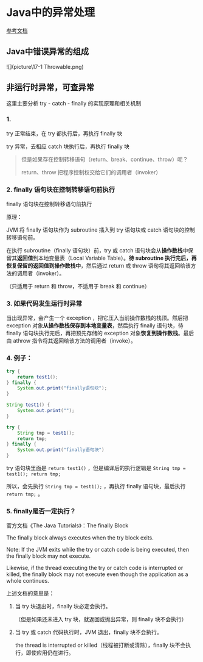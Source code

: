 # Java中的异常处理

[参考文档](https://baijiahao.baidu.com/s?id=1634759641294305924&wfr=spider&for=pc)



## Java中错误异常的组成

![](picture\17-1 Throwable.png)



## 非运行时异常，可查异常

这里主要分析 try - catch - finally 的实现原理和相关机制



### 1. 

try 正常结束，在 try 都执行后，再执行 finally 块

try 异常，去相应 catch 块执行后，再执行 finally 块

> 但是如果存在控制转移语句（return、break、continue、throw）呢？
>
> return、throw 把程序控制权交给它们的调用者（invoker）



### 2. finally 语句块在控制转移语句前执行

finally 语句块在控制转移语句前执行

原理：

JVM 将 finally 语句块作为 subroutine 插入到 try 语句块或 catch 语句块的控制转移语句前。

在执行 subroutine（finally 语句块）前，try 或 catch 语句块会从**操作数栈**中保留其**返回值**到本地变量表（Local Variable Table）。**待 subroutine 执行完后，再恢复保留的返回值到操作数栈中**，然后通过 return 或 throw 语句将其返回给该方法的调用者（invoker）。

（只适用于 return 和 throw，不适用于 break 和 continue）



### 3. 如果代码发生运行时异常

当出现异常，会产生一个 exception ，把它压入当前操作数栈的栈顶。然后把 exception 对象**从操作数栈保存到本地变量表**，然后执行 finally 语句块，待 finally 语句块执行完后，再把预先存储的 exception 对象**恢复到操作数栈**。最后由 athrow 指令将其返回给该方法的调用者（invoke）。



### 4. 例子：

```java
try {
    return test1();
} finally {
    System.out.print("finally语句块");
}

String test1() {
    System.out.print("");
}

try {
    String tmp = test1();
    return tmp;
} finally {
    System.out.print("finally语句块")
}
```

try 语句块里面是 `return test1()` ，但是编译后的执行逻辑是 `String tmp = test1(); return tmp;`  

所以，会先执行 `String tmp = test1();` ，再执行 finally 语句块，最后执行 `return tmp;` 。



### 5. finally是否一定执行？

官方文档《The Java Tutorials》：The finally Block

  The finally block always executes when the try block exits.

  Note: If the JVM exits while the try or catch code is being executed, then the finally block may not execute.

Likewise, if the thread executing the try or catch code is interrupted or killed, the finally block may not execute even though the application as a whole continues.



上述文档的意思是：

1. 当 try 块退出时，finally 块必定会执行。

   （但是如果还未进入 try 块，就返回或抛出异常，则 finally 块不会执行）

2. 当 try 或 catch 代码执行时，JVM 退出，finally 块不会执行。

   the thread is interrupted or killed（线程被打断或清除），finally 块不会执行，即使应用仍在进行。































